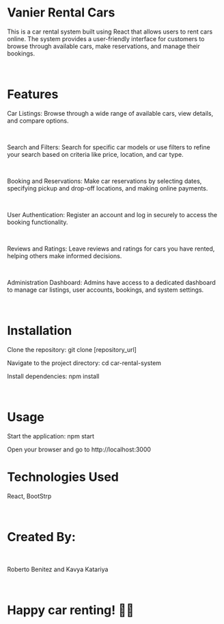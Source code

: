 <h1>Vanier Rental Cars</h1>
<p>This is a car rental system built using React that allows users to rent cars online. The system provides a user-friendly interface for customers to browse through available cars, make reservations, and manage their bookings.
</p>
<br>

<h1>Features</h1>
<p>Car Listings: Browse through a wide range of available cars, view details, and compare options.</p><br>
<p>Search and Filters: Search for specific car models or use filters to refine your search based on criteria like price, location, and car type.</p><br>

<p>Booking and Reservations: Make car reservations by selecting dates, specifying pickup and drop-off locations, and making online payments.</p><br>

<p>User Authentication: Register an account and log in securely to access the booking functionality.</p><br>

<p>Reviews and Ratings: Leave reviews and ratings for cars you have rented, helping others make informed decisions.</p><br>

<p>Administration Dashboard: Admins have access to a dedicated dashboard to manage car listings, user accounts, bookings, and system settings.</p><br>

<h1>Installation</h1>
<p>Clone the repository: git clone [repository_url]</p>
<p>Navigate to the project directory: cd car-rental-system</p>
<p>Install dependencies: npm install</p><br>
<h1>Usage</h1>
<p>Start the application: npm start</p>
<p>Open your browser and go to http://localhost:3000</p>

<h1>Technologies Used</h1>
<p>React, BootStrp</p>
<br>
<h1>Created By: </h1><br>
<p>Roberto Benitez and Kavya Katariya </p>
<br>
<h1>Happy car renting! 🚗💨</h1>
